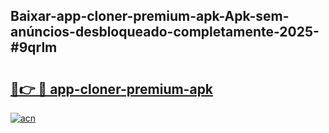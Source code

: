 ## Baixar-app-cloner-premium-apk-Apk-sem-anúncios-desbloqueado-completamente-2025-#9qrlm

# <h2><a href="https://ainizakaria.my?title=app-cloner-premium-apk&ref=22M">🔗👉 🔴 app-cloner-premium-apk</a></h2>

[![acn](https://github.com/user-attachments/assets/0f9c940e-d8b0-45ae-aac7-cd30a18b3e1c)](https://ainizakaria.my?title=app-cloner-premium-apk&ref=22M)

